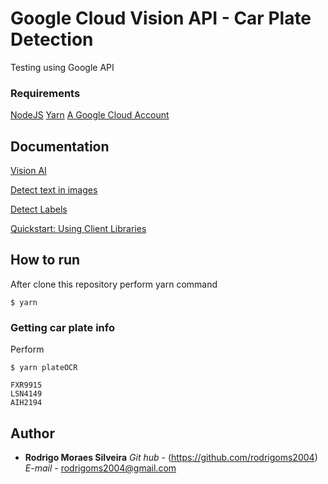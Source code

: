 # Google Cloud Vision API - Car Plate Detection

Testing using Google API

### Requirements

[NodeJS](https://nodejs.org/en/)
[Yarn](https://yarnpkg.com/en/)
[A Google Cloud Account](https://console.cloud.google.com)

## Documentation

[Vision AI](https://cloud.google.com/vision/?hl=pt_BR&_ga=2.195531240.-5152013.1563882799&_gac=1.250734898.1563998414.EAIaIQobChMIsoHxrMHN4wIVBg-RCh0DtwJyEAAYASAAEgJbE_D_BwE)

[Detect text in images](https://cloud.google.com/vision/docs/ocr)

[Detect Labels](https://cloud.google.com/vision/docs/labels)

[Quickstart: Using Client Libraries](https://cloud.google.com/vision/docs/quickstart-client-libraries#client-libraries-install-python)


## How to run

After clone this repository perform yarn command

```
$ yarn
```

### Getting car plate info

Perform

```
$ yarn plateOCR

FXR9915
LSN4149
AIH2194

```

## Author

* **Rodrigo Moraes Silveira**
*Git hub* - (https://github.com/rodrigoms2004)
*E-mail*  - rodrigoms2004@gmail.com
